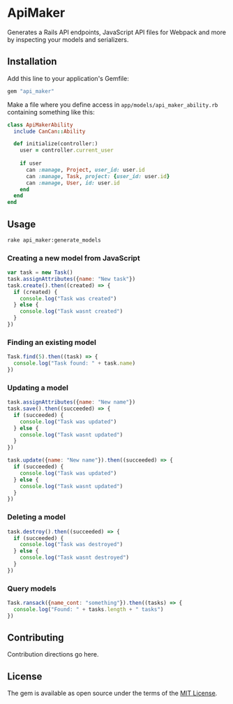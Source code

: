 # ApiMaker

Generates a Rails API endpoints, JavaScript API files for Webpack and more by inspecting your models and serializers.

## Installation
Add this line to your application's Gemfile:

```ruby
gem "api_maker"
```

Make a file where you define access in `app/models/api_maker_ability.rb` containing something like this:
```ruby
class ApiMakerAbility
  include CanCan::Ability

  def initialize(controller:)
    user = controller.current_user
    
    if user
      can :manage, Project, user_id: user.id
      can :manage, Task, project: {user_id: user.id}
      can :manage, User, id: user.id
    end
  end
end
```

## Usage

```bash
rake api_maker:generate_models
```

### Creating a new model from JavaScript

```js
var task = new Task()
task.assignAttributes({name: "New task"})
task.create().then((created) => {
  if (created) {
    console.log("Task was created")
  } else {
    console.log("Task wasnt created")
  }
})
```

### Finding an existing model

```js
Task.find(5).then((task) => {
  console.log("Task found: " + task.name)
})
```

### Updating a model

```js
task.assignAttributes({name: "New name"})
task.save().then((succeeded) => {
  if (succeeded) {
    console.log("Task was updated")
  } else {
    console.log("Task wasnt updated")
  }
})
```

```js
task.update({name: "New name"}).then((succeeded) => {
  if (succeeded) {
    console.log("Task was updated")
  } else {
    console.log("Task wasnt updated")
  }
})
```

### Deleting a model

```js
task.destroy().then((succeeded) => {
  if (succeeded) {
    console.log("Task was destroyed")
  } else {
    console.log("Task wasnt destroyed")
  }
})
```

### Query models

```js
Task.ransack({name_cont: "something"}).then((tasks) => {
  console.log("Found: " + tasks.length + " tasks")
})
```

## Contributing
Contribution directions go here.

## License
The gem is available as open source under the terms of the [MIT License](https://opensource.org/licenses/MIT).
